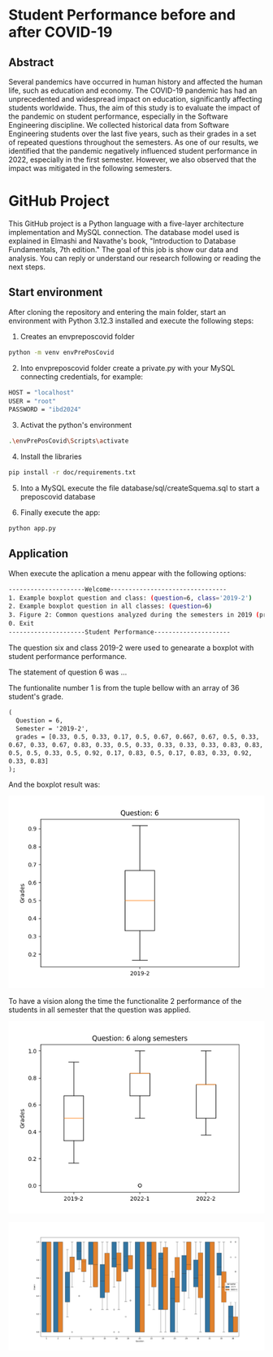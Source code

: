 # Student Performance before and after COVID-19
## Abstract
Several pandemics have occurred in human history and affected the human life, such as education and economy. The COVID-19 pandemic has had an unprecedented and widespread impact on education, significantly affecting students worldwide. Thus, the aim of this study is to evaluate the impact of the pandemic on student performance, especially in the Software Engineering discipline. We collected historical data from Software Engineering students over the last five years, such as their grades in a set of repeated questions throughout the semesters. As one of our results, we identified that the pandemic negatively influenced student performance in 2022, especially in the first semester. However, we also observed that the impact was mitigated in the following semesters.

# GitHub Project
This GitHub project is a Python language with a five-layer architecture implementation and MySQL connection. The database model used is explained in Elmashi and Navathe's book, "Introduction to Database Fundamentals, 7th edition." The goal of this job is show our data and analysis. You can reply or understand our research following or reading the next steps.

## Start environment
After cloning the repository and entering the main folder, start an environment with Python 3.12.3 installed and execute the following steps:
1. Creates an envpreposcovid folder
```bash
python -m venv envPrePosCovid
```
2. Into envpreposcovid folder create a private.py with your MySQL connecting credentials, for example:
```bash
HOST = "localhost"
USER = "root"
PASSWORD = "ibd2024"
```
3. Activat the python's environment
```bash
.\envPrePosCovid\Scripts\activate
```
4. Install the libraries
```bash
pip install -r doc/requirements.txt
```
5. Into a MySQL execute the file database/sql/createSquema.sql to start a preposcovid database

6. Finally execute the app:
```bash
python app.py
```

## Application
When execute the aplication a menu appear with the following options:

```bash
---------------------Welcome--------------------------------
1. Example boxplot question and class: (question=6, class='2019-2')
2. Example boxplot question in all classes: (question=6)
3. Figure 2: Common questions analyzed during the semesters in 2019 (prepandemic) and 2022-1 (post-pandemic)
0. Exit
---------------------Student Performance---------------------
```

The question six and class 2019-2 were used to genearate a boxplot with student performance performance. 

The statement of question 6 was ...

The funtionalite number 1 is from the tuple bellow with an array of 36 student's grade.
```
(	
  Question = 6,
  Semester = '2019-2',
  grades = [0.33, 0.5, 0.33, 0.17, 0.5, 0.67, 0.667, 0.67, 0.5, 0.33, 0.67, 0.33, 0.67, 0.83, 0.33, 0.5, 0.33, 0.33, 0.33, 0.33, 0.83, 0.83, 0.5, 0.5, 0.33, 0.5, 0.92, 0.17, 0.83, 0.5, 0.17, 0.83, 0.33, 0.92, 0.33, 0.83]
);
```
And the boxplot result was:

![Example boxplot question and class](doc/figure/boxPlotQ6C2019-2.png)

To have a vision along the time the functionalite 2 performance of the students in all semester that the question was applied. 

![Example boxplot question in all classes](doc/figure/boxPlotQ6AllSemesters.png)

![Example boxplot question in all classes](doc/figure/questionComparation2019_2022-1.png)


